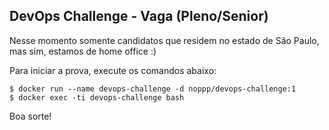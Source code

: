 ## DevOps Challenge - Vaga (Pleno/Senior)

Nesse momento somente candidatos que residem no estado de São Paulo, mas sim, estamos de home office :)

Para iniciar a prova, execute os comandos abaixo:

```
$ docker run --name devops-challenge -d noppp/devops-challenge:1
$ docker exec -ti devops-challenge bash
```

Boa sorte!
